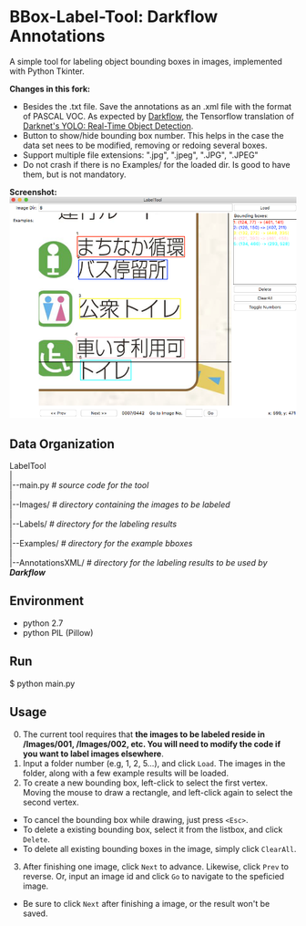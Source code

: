 BBox-Label-Tool: Darkflow Annotations
===============

A simple tool for labeling object bounding boxes in images, implemented with Python Tkinter.

**Changes in this fork:**
- Besides the .txt file. Save the annotations as an .xml file with the format of PASCAL VOC. As expected by 
[Darkflow](https://github.com/thtrieu/darkflow), the Tensorflow translation of [Darknet's YOLO: Real-Time Object Detection](https://pjreddie.com/darknet/yolo/).
- Button to show/hide bounding box number. This helps in the case the data set nees to be modified, 
removing or redoing several boxes.
- Support multiple file extensions: ".jpg", ".jpeg", ".JPG", ".JPEG"
- Do not crash if there is no Examples/<number> for the loaded dir. Is good to have them, but is not mandatory.


**Screenshot:**
![Label Tool with Box Number](./screenshot_numbers.png)

Data Organization
-----------------
LabelTool  
|  
|--main.py   *# source code for the tool*  
|  
|--Images/   *# directory containing the images to be labeled*  
|  
|--Labels/   *# directory for the labeling results*  
|  
|--Examples/  *# directory for the example bboxes*  
|  
|--AnnotationsXML/  *# directory for the labeling results to be used by **Darkflow***  

Environment
----------
- python 2.7
- python PIL (Pillow)

Run
-------
$ python main.py

Usage
-----
0. The current tool requires that **the images to be labeled reside in /Images/001, /Images/002, etc. You will need to modify the code if you want to label images elsewhere**.
1. Input a folder number (e.g, 1, 2, 5...), and click `Load`. The images in the folder, along with a few example results will be loaded.
2. To create a new bounding box, left-click to select the first vertex. Moving the mouse to draw a rectangle, and left-click again to select the second vertex.
  - To cancel the bounding box while drawing, just press `<Esc>`.
  - To delete a existing bounding box, select it from the listbox, and click `Delete`.
  - To delete all existing bounding boxes in the image, simply click `ClearAll`.
3. After finishing one image, click `Next` to advance. Likewise, click `Prev` to reverse. Or, input an image id and click `Go` to navigate to the speficied image.
  - Be sure to click `Next` after finishing a image, or the result won't be saved. 
